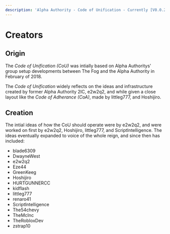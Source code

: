 ```yaml
---
description: 'Alpha Authority - Code of Unification - Currently [V0.0.20]'
---
```


# Creators

## Origin

The _Code of Unification \(CoU\)_ was intially based on Alpha Authoritys' group setup developments between The Fog and the Alpha Authority in February of 2018.

The _Code of Unification_ widely reflects on the ideas and infrastructure created by former Alpha Authority 2IC, e2w2q2, and while given a close layout like the _Code of Adherance \(CoA\)_, made by littleg777, and Hoshijiro.

## Creation

The intial ideas of how the CoU should operate were by e2w2q2, and were worked on first by e2w2q2, Hoshijiro, littleg777, and ScriptIntelligence. The ideas eventually expanded to voice of the whole reign, and since then has included:

* blade6309
* DwayneWest
* e2w2q2
* Eze44
* GreenKeeg
* Hoshijiro
* HURTGUNNERCC
* kidflash
* littleg777
* renaro41
* ScriptIntelligence
* The54chevy
* TheMcInc
* TheRobIoxDev
* zstrap10

